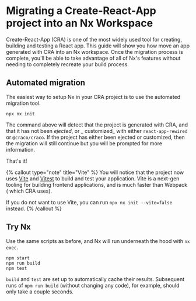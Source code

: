 # Migrating a Create-React-App project into an Nx Workspace

Create-React-App (CRA) is one of the most widely used tool for creating, building and testing a React app. This guide
will show you how move an app generated with CRA into an Nx workspace. Once the migration process is complete, you'll be
able to take advantage of all of Nx's features without needing to completely recreate your build process.

## Automated migration

The easiest way to setup Nx in your CRA project is to use the automated migration tool.

```shell
npx nx init
```

The command above will detect that the project is generated with CRA, and that it has not been _ejected_, or _
customized_ with either `react-app-rewired` or `@craco/craco`. If the project has either been ejected or customized,
then the migration will still continue but you will be prompted for more information.

That's it!

{% callout type="note" title="Vite" %}
You will notice that the project now uses [Vite](https://vitejs.dev/) and [Vitest](https://vitest.dev/) to build and
test your application. Vite is a next-gen tooling for building frontend applications, and is much faster than Webpack (
which CRA uses).

If you do not want to use Vite, you can run `npx nx init --vite=false` instead.
{% /callout %}

## Try Nx

Use the same scripts as before, and Nx will run underneath the hood with `nx exec`.

```shell
npm start
npm run build
npm test
```

`build` and `test` are set up to automatically cache their results. Subsequent runs of `npm run build` (without changing any code), for example, should only take a couple seconds.
